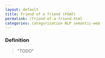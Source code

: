 ```yaml
---
layout: default
title: Friend of a friend (FOAF)
permalink: /friend-of-a-friend.html
categories: categorisation NLP semantic-web
---
```


### Definition

> "TODO"
